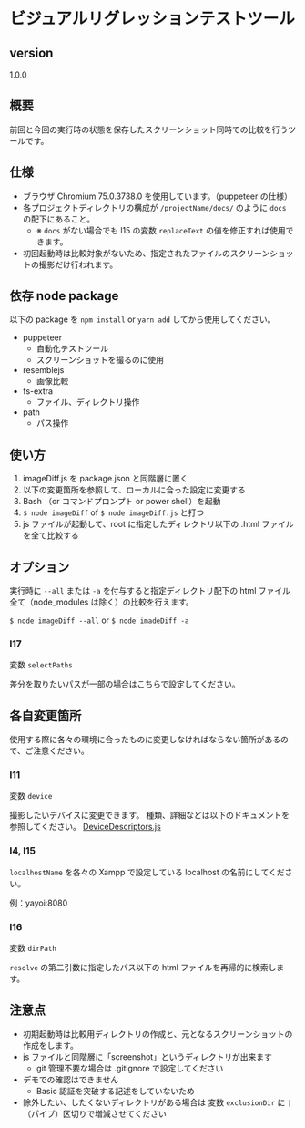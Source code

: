 # ビジュアルリグレッションテストツール

## version

1.0.0

## 概要

前回と今回の実行時の状態を保存したスクリーンショット同時での比較を行うツールです。

## 仕様

- ブラウザ Chromium 75.0.3738.0 を使用しています。（puppeteer の仕様）
- 各プロジェクトディレクトリの構成が `/projectName/docs/` のように `docs` の配下にあること。
    - ※ `docs` がない場合でも l15 の変数 `replaceText` の値を修正すれば使用できます。
- 初回起動時は比較対象がないため、指定されたファイルのスクリーンショットの撮影だけ行われます。

## 依存 node package

以下の package を `npm install` or `yarn add` してから使用してください。

- puppeteer
    - 自動化テストツール
    - スクリーンショットを撮るのに使用
- resemblejs
    - 画像比較
- fs-extra
    - ファイル、ディレクトリ操作
- path
    - パス操作

## 使い方

1. imageDiff.js を package.json と同階層に置く
2. 以下の変更箇所を参照して、ローカルに合った設定に変更する
3. Bash （or コマンドプロンプト or power shell）を起動
4. `$ node imageDiff` of `$ node imageDiff.js` と打つ
5. js ファイルが起動して、root に指定したディレクトリ以下の .html ファイルを全て比較する

## オプション

実行時に `--all` または `-a` を付与すると指定ディレクトリ配下の html ファイル全て（node_modules は除く）の比較を行えます。

`$ node imageDiff --all` or `$ node imadeDiff -a`

### l17

変数 `selectPaths`

差分を取りたいパスが一部の場合はこちらで設定してください。

## 各自変更箇所

使用する際に各々の環境に合ったものに変更しなければならない箇所があるので、ご注意ください。

### l11

変数 `device`

撮影したいデバイスに変更できます。
種類、詳細などは以下のドキュメントを参照してください。
[DeviceDescriptors.js](https://github.com/GoogleChrome/puppeteer/blob/master/DeviceDescriptors.js)

### l4, l15

`localhostName` を各々の Xampp で設定している localhost の名前にしてください。

例：yayoi:8080

### l16

変数 `dirPath`

`resolve` の第二引数に指定したパス以下の html ファイルを再帰的に検索します。

## 注意点

- 初期起動時は比較用ディレクトリの作成と、元となるスクリーンショットの作成をします。
- js ファイルと同階層に「screenshot」というディレクトリが出来ます
    - git 管理不要な場合は .gitignore で設定してください
- デモでの確認はできません
    - Basic 認証を突破する記述をしていないため
- 除外したい、したくないディレクトリがある場合は 変数 `exclusionDir` に `|` （パイプ）区切りで増減させてください

